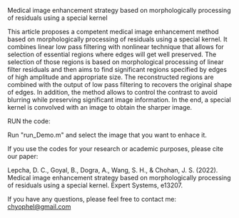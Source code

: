 Medical image enhancement strategy based on morphologically processing of residuals using a special kernel

This article proposes a competent medical image enhancement method based on morphologically processing of residuals using a special kernel. It combines linear low pass filtering with nonlinear technique that allows for selection of essential regions where edges will get well preserved. The selection of those regions is based on morphological processing of linear filter residuals and then aims to find significant regions specified by edges of high amplitude and appropriate size. The reconstructed regions are combined with the output of low pass filtering to recovers the original shape of edges. In addition, the method allows to control the contrast to avoid blurring while preserving significant image information. In the end, a special kernel is convolved with an image to obtain the sharper image.

RUN the code:

Run "run_Demo.m" and select the image that you want to enhace it.

If you use the codes for your research or academic purposes, please cite our paper:

Lepcha, D. C., Goyal, B., Dogra, A., Wang, S. H., & Chohan, J. S. (2022). Medical image enhancement strategy based on morphologically processing of residuals using a special kernel. Expert Systems, e13207.

If you have any questions, please feel free to contact me: chyophel@gmail.com
